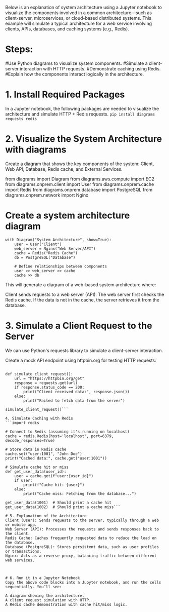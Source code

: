 Below is an explanation of system architecture using a Jupyter notebook to visualize the components involved in a common architecture—such as client-server, microservices, or cloud-based distributed systems. This example will simulate a typical architecture for a web service involving clients, APIs, databases, and caching systems (e.g., Redis).

# Steps:
#Use Python diagrams to visualize system components.
#Simulate a client-server interaction with HTTP requests.
#Demonstrate caching using Redis.
#Explain how the components interact logically in the architecture.

# 1. Install Required Packages
In a Jupyter notebook, the following packages are needed to visualize the architecture and simulate HTTP + Redis requests.
```pip install diagrams requests redis```


# 2. Visualize the System Architecture with diagrams
Create a diagram that shows the key components of the system: Client, Web API, Database, Redis cache, and External Services.

from diagrams import Diagram
from diagrams.aws.compute import EC2
from diagrams.onprem.client import User
from diagrams.onprem.cache import Redis
from diagrams.onprem.database import PostgreSQL
from diagrams.onprem.network import Nginx

# Create a system architecture diagram
```
with Diagram("System Architecture", show=True):
    user = User("Client")
    web_server = Nginx("Web Server/API")
    cache = Redis("Redis Cache")
    db = PostgreSQL("Database")

    # Define relationships between components
    user >> web_server >> cache
    cache >> db
```

This will generate a diagram of a web-based system architecture where:

Client sends requests to a web server (API).
The web server first checks the Redis cache.
If the data is not in the cache, the server retrieves it from the database.

# 3. Simulate a Client Request to the Server
We can use Python's requests library to simulate a client-server interaction.

Create a mock API endpoint using httpbin.org for testing HTTP requests:
```import requests

def simulate_client_request():
    url = "https://httpbin.org/get"
    response = requests.get(url)
    if response.status_code == 200:
        print("Client received data:", response.json())
    else:
        print("Failed to fetch data from the server")

simulate_client_request()```

4. Simulate Caching with Redis
```import redis

# Connect to Redis (assuming it's running on localhost)
cache = redis.Redis(host='localhost', port=6379, decode_responses=True)

# Store data in Redis cache
cache.set("user:1001", "John Doe")
print("Cached data:", cache.get("user:1001"))

# Simulate cache hit or miss
def get_user_data(user_id):
    user = cache.get(f"user:{user_id}")
    if user:
        print(f"Cache hit: {user}")
    else:
        print("Cache miss: Fetching from the database...")

get_user_data(1001)  # Should print a cache hit
get_user_data(1002)  # Should print a cache miss```

# 5. Explanation of the Architecture
Client (User): Sends requests to the server, typically through a web or mobile app.
Web Server (API): Processes the requests and sends responses back to the client.
Redis Cache: Caches frequently requested data to reduce the load on the database.
Database (PostgreSQL): Stores persistent data, such as user profiles or transactions.
Nginx: Acts as a reverse proxy, balancing traffic between different web services.



# 6. Run it in a Jupyter Notebook
Copy the above code blocks into a Jupyter notebook, and run the cells sequentially. You’ll see:

A diagram showing the architecture.
A client request simulation with HTTP.
A Redis cache demonstration with cache hit/miss logic.

